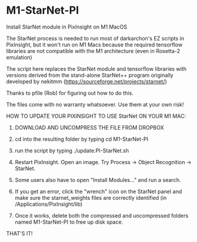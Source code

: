 # M1-StarNet-PI
Install StarNet module in PixInsight on M1 MacOS

The StarNet process is needed to run most of darkarchon's EZ scripts in PixInsight, but it won't run on M1 Macs because the required tensorflow libraries are not compatible with the M1 architecture (even in Rosetta-2 emulation)

The script here replaces the StarNet module and tensorflow libraries with versions derived from the stand-alone StarNet++ program originally developed by nekitmm (https://sourceforge.net/projects/starnet/) 

Thanks to pfile (Rob) for figuring out how to do this. 

The files come with no warranty whatsoever. Use them at your own risk! 

HOW TO UPDATE YOUR PIXINSIGHT TO USE StarNet ON YOUR M1 MAC:

1. DOWNLOAD AND UNCOMPRESS THE FILE FROM DROPBOX

2. cd into the resulting folder by typing
cd M1-StarNet-PI

3. run the script by typing
./update.PI-StarNet.sh

4. Restart PixInsight. Open an image. Try Process -> Object Recognition -> StarNet. 

5. Some users also have to open "Install Modules..." and run a search.

6. If you get an error, click the "wrench" icon on the StarNet panel and make sure the starnet_weights files are correctly identified (in /Applications/PixInsight/lib)

7. Once it works, delete both the compressed and uncompressed folders named M1-StarNet-PI to free up disk space.

THAT'S IT!
